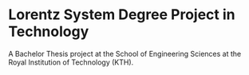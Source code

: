 # Lorentz System Degree Project in Technology
A Bachelor Thesis project at the School of Engineering Sciences at the Royal Institution of Technology (KTH).
